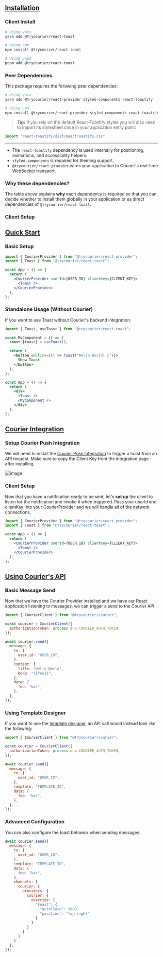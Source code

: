 ## [Installation](#installation)

### Client Install

```bash
# Using yarn
yarn add @trycourier/react-toast

# Using npm
npm install @trycourier/react-toast

# Using pnpm
pnpm add @trycourier/react-toast
```

### Peer Dependencies

This package requires the following peer dependencies:

```bash
# Using yarn
yarn add @trycourier/react-provider styled-components react-toastify

# Using npm
npm install @trycourier/react-provider styled-components react-toastify
```

> **Tip:** If you rely on the default React-Toastify styles you will also need to import its stylesheet once in your application entry point:

```js
import "react-toastify/dist/ReactToastify.css";
```

---

- The `react-toastify` dependency is used internally for positioning, animations, and accessibility helpers.
- `styled-components` is required for theming support.
- `@trycourier/react-provider` wires your application to Courier's real-time WebSocket transport.

### Why these dependencies?

The table above explains **why** each dependency is required so that you can decide whether to install them globally in your application or as direct dependencies of `@trycourier/react-toast`.

### Client Setup

## [Quick Start](#quick-start)

### Basic Setup

```jsx
import { CourierProvider } from "@trycourier/react-provider";
import { Toast } from "@trycourier/react-toast";

const App = () => {
  return (
    <CourierProvider userId={USER_ID} clientKey={CLIENT_KEY}>
      <Toast />
    </CourierProvider>
  );
};
```

### Standalone Usage (Without Courier)

If you want to use Toast without Courier's backend integration:

```jsx
import { Toast, useToast } from "@trycourier/react-toast";

const MyComponent = () => {
  const [toast] = useToast();

  return (
    <button onClick={() => toast("Hello World! 🎉")}>
      Show Toast
    </button>
  );
};

const App = () => {
  return (
    <div>
      <Toast />
      <MyComponent />
    </div>
  );
};
```

## [Courier Integration](#courier-integration)

### Setup Courier Push Integration

We will need to install the [Courier Push Integration](https://app.courier.com/integrations/courier) to trigger a toast from an API request.
Make sure to copy the Client Key from the integration page after installing.

![image](https://user-images.githubusercontent.com/16184018/109491559-8f8ee600-7a3e-11eb-9aa4-742639274fde.png)

### Client Setup

Now that you have a notification ready to be sent, let's **set up** the client to listen for the notification and invoke it when triggered. Pass your userId and clientKey into your CourierProvider and we will handle all of the network connections.

```jsx
import { CourierProvider } from "@trycourier/react-provider";
import { Toast } from "@trycourier/react-toast";

const App = () => {
  return (
    <CourierProvider userId={USER_ID} clientKey={CLIENT_KEY}>
      <Toast />
    </CourierProvider>
  );
};
```

## [Using Courier's API](#using-couriers-api)

### Basic Message Send

Now that we have the Courier Provider installed and we have our React application listening to messages, we can trigger a send to the Courier API.

```js
import { CourierClient } from "@trycourier/courier";

const courier = CourierClient({
  authorizationToken: process.env.COURIER_AUTH_TOKEN,
});

await courier.send({
  message: {
    to: {
      user_id: "USER_ID",
    },
    content: {
      title: "Hello World",
      body: "{{foo}}",
    },
    data: {
      foo: "bar",
    },
  },
});
```

### Using Template Designer

If you want to use the [template designer](https://app.courier.com/designer), an API call would instead look like the following:

```js
import { CourierClient } from "@trycourier/courier";

const courier = CourierClient({
  authorizationToken: process.env.COURIER_AUTH_TOKEN,
});

await courier.send({
  message: {
    to: {
      user_id: "USER_ID",
    },
    template: "TEMPLATE_ID",
    data: {
      foo: "bar",
    },
  },
});
```

### Advanced Configuration

You can also configure the toast behavior when sending messages:

```js
await courier.send({
  message: {
    to: {
      user_id: "USER_ID",
    },
    template: "TEMPLATE_ID",
    data: {
      foo: "bar",
    },
    channels: {
      courier: {
        providers: {
          courier: {
            override: {
              "toast": {
                "autoClose": 5000,
                "position": "top-right"
              }
            }
          }
        }
      }
    }
  },
});
```
